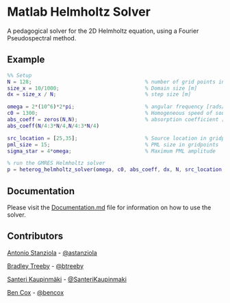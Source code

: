 # Matlab Helmholtz Solver
A pedagogical solver for the 2D Helmholtz equation, using a Fourier Pseudospectral method.

## Example
```matlab
%% Setup
N = 128;                                     % number of grid points in each direction
size_x = 10/1000;                            % Domain size [m]
dx = size_x / N;                             % step size [m]

omega = 2*(10^6)*2*pi;                       % angular frequency [rads/s], 2*pi*f_0
c0 = 1300;                                   % Homogeneous speed of sound [m/s]
abs_coeff = zeros(N,N);                      % absorption coefficient [dB/cm]
abs_coeff(N/4:3*N/4,N/4:3*N/4)

src_location = [25,35];                      % Source location in gridpoints
pml_size = 15;                               % PML size in gridpoints
sigma_star = 4*omega;                        % Maximum PML amplitude

% run the GMRES Helmholtz solver
p = heterog_helmholtz_solver(omega, c0, abs_coeff, dx, N, src_location, pml_size, sigma_star);
```

## Documentation
Please visit the [Documentation.md](Documentation.md) file for information on how to use the solver.


## Contributors

[Antonio Stanziola](https://bug.medphys.ucl.ac.uk/antonio-stanziola) - [@astanziola](https://github.com/orgs/ucl-bug/people/astanziola)

[Bradley Treeby](https://bug.medphys.ucl.ac.uk/bradley-treeby) - [@btreeby](https://github.com/orgs/ucl-bug/people/btreeby)

[Santeri Kaupinmäki](https://bug.medphys.ucl.ac.uk/santeri-kaupinmaki) - [@SanteriKaupinmaki](https://github.com/SanteriKaupinmaki)

[Ben Cox](https://bug.medphys.ucl.ac.uk/ben-cox) - [@bencox](https://github.com/orgs/ucl-bug/people/bencox)